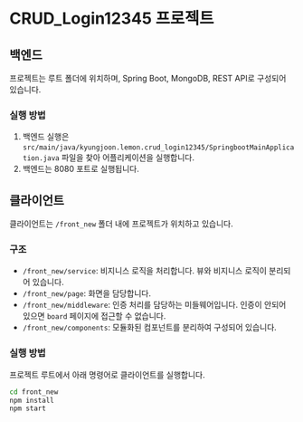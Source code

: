 # CRUD_Login12345 프로젝트

## 백엔드

프로젝트는 루트 폴더에 위치하며, Spring Boot, MongoDB, REST API로 구성되어 있습니다.

### 실행 방법

1. 백엔드 실행은 `src/main/java/kyungjoon.lemon.crud_login12345/SpringbootMainApplication.java` 파일을 찾아 어플리케이션을 실행합니다.
2. 백엔드는 8080 포트로 실행됩니다.

## 클라이언트

클라이언트는 `/front_new` 폴더 내에 프로젝트가 위치하고 있습니다.

### 구조

- `/front_new/service`: 비지니스 로직을 처리합니다. 뷰와 비지니스 로직이 분리되어 있습니다.
- `/front_new/page`: 화면을 담당합니다.
- `/front_new/middleware`: 인증 처리를 담당하는 미들웨어입니다. 인증이 안되어 있으면 `board` 페이지에 접근할 수 없습니다.
- `/front_new/components`: 모듈화된 컴포넌트를 분리하여 구성되어 있습니다.

### 실행 방법

프로젝트 루트에서 아래 명령어로 클라이언트를 실행합니다.

```bash
cd front_new
npm install
npm start